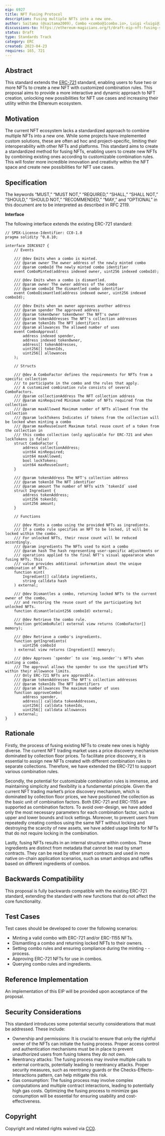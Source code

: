 ```yaml
---
eip: 6927
title: NFT Fusing Protocol
description: Fusing multiple NFTs into a new one.
author: Saitama (@saitama2009), Combo <combo@1combo.io>, Luigi <luigi@1combo.io>, Gary <gary.y.mao@gmail.com>, Ansen <anssen712@yahoo.com>
discussions-to: https://ethereum-magicians.org/t/draft-eip-nft-fusing-standard/13959
status: Draft
type: Standards Track
category: ERC
created: 2023-04-23
requires: 165, 721
---
```


## Abstract

This standard extends the [ERC-721](./eip-721.md) standard, enabling users to fuse two or more NFTs to create a new NFT with customized combination rules. This proposal aims to provide a more interactive and dynamic approach to NFT creation, unlocking new possibilities for NFT use cases and increasing their utility within the Ethereum ecosystem.

## Motivation

The current NFT ecosystem lacks a standardized approach to combine multiple NFTs into a new one. While some projects have implemented custom solutions, these are often ad hoc and project-specific, limiting their interoperability with other NFTs and platforms. This standard aims to create a standardized method for fusing NFTs, enabling users to create new NFTs by combining existing ones according to customizable combination rules. This will foster more incredible innovation and creativity within the NFT space and create new possibilities for NFT use cases.

## Specification

The keywords “MUST,” “MUST NOT,” “REQUIRED,” “SHALL,” “SHALL NOT,” “SHOULD,” “SHOULD NOT,” “RECOMMENDED,” “MAY,” and “OPTIONAL” in this document are to be interpreted as described in RFC 2119.

**Interface**

The following interface extends the existing ERC-721 standard:

```solidity
// SPDX-License-Identifier: CC0-1.0
pragma solidity ^0.8.10;

interface IERC6927 {
    // Events

    /// @dev Emits when a combo is minted.
    /// @param owner The owner address of the newly minted combo
    /// @param comboId The newly minted combo identifier
    event ComboMinted(address indexed owner, uint256 indexed comboId);

    /// @dev Emits when a combo is dismantled.
    /// @param owner The owner address of the combo
    /// @param comboId The dismantled combo identifier
    event ComboDismantled(address indexed owner, uint256 indexed comboId);

    /// @dev Emits when an owner approves another address
    /// @param spender The approved address
    /// @param tokenOwner tokenOwner The NFT's owner
    /// @param tokenAddresses The NFT's collection addresses
    /// @param tokenIds The NFT identifiers
    /// @param allowances The allowed number of uses
    event ComboApproval(
        address indexed spender,
        address indexed tokenOwner,
        address[] tokenAddresses,
        uint256[] tokenIds,
        uint256[] allowances
    );

    // Structs

    /// @dev A ComboFactor defines the requirements for NFTs from a specific collection
    /// to participate in the combo and the rules that apply.
    /// A customized combination rule consists of several ComboFactors.
    /// @param collectionAddress The NFT collection address
    /// @param minRequired Minimum number of NFTs required from the collection
    /// @param maxAllowed Maximum number of NFTs allowed from the collection
    /// @param lockTokens Indicates if tokens from the collection will be locked when minting a combo
    /// @param maxReuseCount Maximum total reuse count of a token from the collection in
    /// this combo collection (only applicable for ERC-721 and when lockTokens is false)
    struct ComboFactor {
        address collectionAddress;
        uint64 minRequired;
        uint64 maxAllowed;
        bool lockTokens;
        uint64 maxReuseCount;
    }

    /// @param tokenAddress The NFT's collection address
    /// @param tokenId The NFT identifier
    /// @param amount The number of NFTs with `tokenId` used
    struct Ingredient {
        address tokenAddress;
        uint256 tokenId;
        uint256 amount;
    }

    // Functions

    /// @dev Mints a combo using the provided NFTs as ingredients.
    /// If a combo rule specifies an NFT to be locked, it will be locked within the combo.
    /// For unlocked NFTs, their reuse count will be reduced accordingly.
    /// @param ingredients The NFTs used to mint a combo
    /// @param hash The hash representing user-specific adjustments or
    /// operations applied to the final NFT's visual appearance when fusing NFTs. This
    /// value provides additional information about the unique combination of NFTs.
    function mint(
        Ingredient[] calldata ingredients,
        string calldata hash
    ) external;

    /// @dev Dismantles a combo, returning locked NFTs to the current owner of the combo,
    /// and restoring the reuse count of the participating but unlocked NFTs.
    function dismantle(uint256 comboId) external;

    /// @dev Retrieve the combo rule.
    function getComboRule() external view returns (ComboFactor[] memory);

    /// @dev Retrieve a combo's ingredients.
    function getIngredients(
        uint256 comboId
    ) external view returns (Ingredient[] memory);

    /// @dev Approves `spender` to use `msg.sender`'s NFTs when minting a combo.
    /// The approval allows the spender to use the specified NFTs within their allowance limits.
    /// Only ERC-721 NFTs are approvable.
    /// @param tokenAddresses The NFT's collection addresses
    /// @param tokenIds The NFT identifiers
    /// @param allowances The maximum number of uses
    function approveCombo(
        address spender,
        address[] calldata tokenAddresses,
        uint256[] calldata tokenIds,
        uint256[] calldata allowances
    ) external;
}
```

## Rationale

Firstly, the process of fusing existing NFTs to create new ones is highly diverse. The current NFT trading market uses a price discovery mechanism dominated by collection floor prices. To facilitate price discovery, it is essential to assign new NFTs created with different combination rules to separate collections. Therefore, we have extended the ERC-721 to support various combination rules.

Secondly, the potential for customizable combination rules is immense, and maintaining simplicity and flexibility is a fundamental principle. Given the current NFT trading market’s price discovery mechanism, which is dominated by collection floor prices, we have positioned the collection as the basic unit of combination factors. Both ERC-721 and ERC-1155 are supported as combination factors. To avoid over-design, we have added only the most necessary parameters for each combination factor, such as upper and lower bounds and lock settings. Moreover, to prevent users from repeatedly creating combos using the same NFT without locking and destroying the scarcity of new assets, we have added usage limits for NFTs that do not require locking in the combination.

Lastly, fusing NFTs results in an internal structure within combos. These ingredients are distinct from metadata that cannot be read by smart contracts. They can be read by other smart contracts and used in more native on-chain application scenarios, such as smart airdrops and raffles based on different ingredients of combos.

## Backwards Compatibility

This proposal is fully backwards compatible with the existing ERC-721 standard, extending the standard with new functions that do not affect the core functionality.

## Test Cases

Test cases should be developed to cover the following scenarios:

* Minting a valid combo with ERC-721 and/or ERC-1155 NFTs.
* Dismantling a combo and returning locked NFTs to their owners.
* Setting combo rules and ensuring compliance during the minting - - process.
* Approving ERC-721 NFTs for use in combos.
* Querying combo rules and ingredients.

## Reference Implementation 

An implementation of this EIP will be provided upon acceptance of the proposal.

## Security Considerations

This standard introduces some potential security considerations that must be addressed. These include:

* Ownership and permissions: It is crucial to ensure that only the rightful owner of the NFTs can initiate the fusing process. Proper access control and authentication mechanisms must be in place to prevent unauthorized users from fusing tokens they do not own.
* Reentrancy attacks: The fusing process may involve multiple calls to external contracts, potentially leading to reentrancy attacks. Proper security measures, such as reentrancy guards or the Checks-Effects-Interactions pattern, can help mitigate this risk.
* Gas consumption: The fusing process may involve complex computations and multiple contract interactions, leading to potentially high gas costs. Optimizing the fusing process to minimize gas consumption will be essential for ensuring usability and cost-effectiveness.

## Copyright

Copyright and related rights waived via [CC0](../LICENSE.md).
